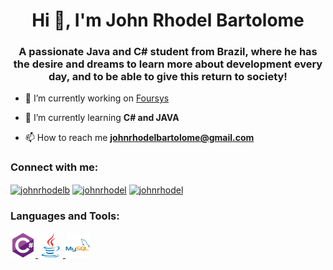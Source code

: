 <h1 align="center">Hi 👋, I'm John Rhodel Bartolome</h1>
<h3 align="center">A passionate Java and C# student from Brazil, where he has the desire and dreams to learn more about development every day, and to be able to give this return to society!</h3>

- 🔭 I’m currently working on [Foursys](https://www.foursys.com.br/)

- 🌱 I’m currently learning **C# and JAVA**

- 📫 How to reach me **johnrhodelbartolome@gmail.com**

<h3 align="left">Connect with me:</h3>
<p align="left">
<a href="https://twitter.com/parachainboy" target="blank"><img align="center" src="https://raw.githubusercontent.com/rahuldkjain/github-profile-readme-generator/master/src/images/icons/Social/twitter.svg" alt="johnrhodelb" height="30" width="40" /></a>
<a href="https://linkedin.com/in/johnrhodel" target="blank"><img align="center" src="https://raw.githubusercontent.com/rahuldkjain/github-profile-readme-generator/master/src/images/icons/Social/linked-in-alt.svg" alt="johnrhodel" height="30" width="40" /></a>
<a href="https://instagram.com/johnrhodel" target="blank"><img align="center" src="https://raw.githubusercontent.com/rahuldkjain/github-profile-readme-generator/master/src/images/icons/Social/instagram.svg" alt="johnrhodel" height="30" width="40" /></a>
</p>

<h3 align="left">Languages and Tools:</h3>
<p align="left"> <a href="https://www.w3schools.com/cs/" target="_blank" rel="noreferrer"> <img src="https://raw.githubusercontent.com/devicons/devicon/master/icons/csharp/csharp-original.svg" alt="csharp" width="40" height="40"/> </a> <a href="https://www.java.com" target="_blank" rel="noreferrer"> <img src="https://raw.githubusercontent.com/devicons/devicon/master/icons/java/java-original.svg" alt="java" width="40" height="40"/> </a> <a href="https://www.mysql.com/" target="_blank" rel="noreferrer"> <img src="https://raw.githubusercontent.com/devicons/devicon/master/icons/mysql/mysql-original-wordmark.svg" alt="mysql" width="40" height="40"/> </a> </p>
